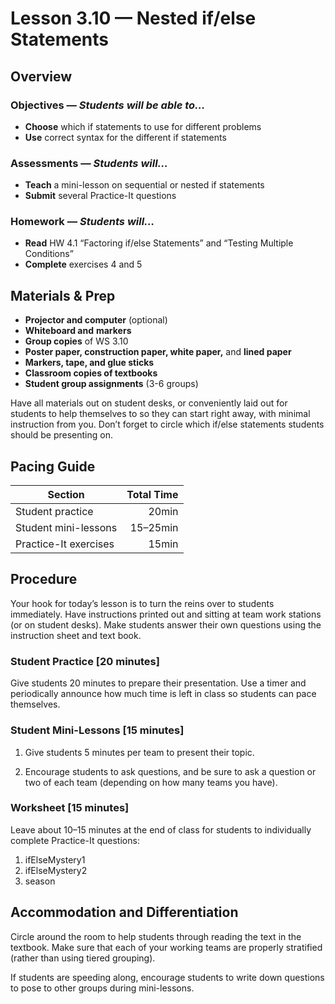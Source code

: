 Lesson 3.10 — Nested if/else Statements
====================================================================================================

Overview
--------
### Objectives — _Students will be able to…_
- **Choose** which if statements to use for different problems
- **Use** correct syntax for the different if statements

### Assessments — _Students will…_
- **Teach** a mini-lesson on sequential or nested if statements
- **Submit** several Practice-It questions

### Homework — _Students will…_
- **Read** HW 4.1 “Factoring if/else Statements” and “Testing Multiple Conditions”
- **Complete** exercises 4 and 5


Materials & Prep
----------------
- **Projector and computer** (optional)
- **Whiteboard and** **markers**
- **Group copies** of WS 3.10
- **Poster paper, construction paper, white paper,** and **lined paper**
- **Markers, tape, and glue sticks**
- **Classroom copies of textbooks**
- **Student group assignments** (3-6 groups)

Have all materials out on student desks, or conveniently laid out for students to help themselves to
so they can start right away, with minimal instruction from you. Don’t forget to circle which
if/else statements students should be presenting on.


Pacing Guide
------------
| Section               | Total Time |
|-----------------------|-----------:|
| Student practice      |      20min |
| Student mini-lessons  |   15–25min |
| Practice-It exercises |      15min |


Procedure
---------
Your hook for today’s lesson is to turn the reins over to students immediately. Have instructions
printed out and sitting at team work stations (or on student desks). Make students answer their own
questions using the instruction sheet and text book.

### Student Practice \[20 minutes\]
Give students 20 minutes to prepare their presentation. Use a timer and periodically announce how
much time is left in class so students can pace themselves.

### Student Mini-Lessons \[15 minutes\]
1. Give students 5 minutes per team to present their topic.

2. Encourage students to ask questions, and be sure to ask a question or two of each team (depending
   on how many teams you have).

### Worksheet \[15 minutes\]
Leave about 10–15 minutes at the end of class for students to individually complete Practice-It
questions:

1. ifElseMystery1<br>
2. ifElseMystery2<br>
3. season


Accommodation and Differentiation
---------------------------------
Circle around the room to help students through reading the text in the textbook. Make sure that
each of your working teams are properly stratified (rather than using tiered grouping).

If students are speeding along, encourage students to write down questions to pose to other groups
during mini-lessons.
